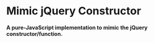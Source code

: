 # Mimic jQuery Constructor

__A pure-JavaScript implementation to mimic the jQuery constructor/function.__

